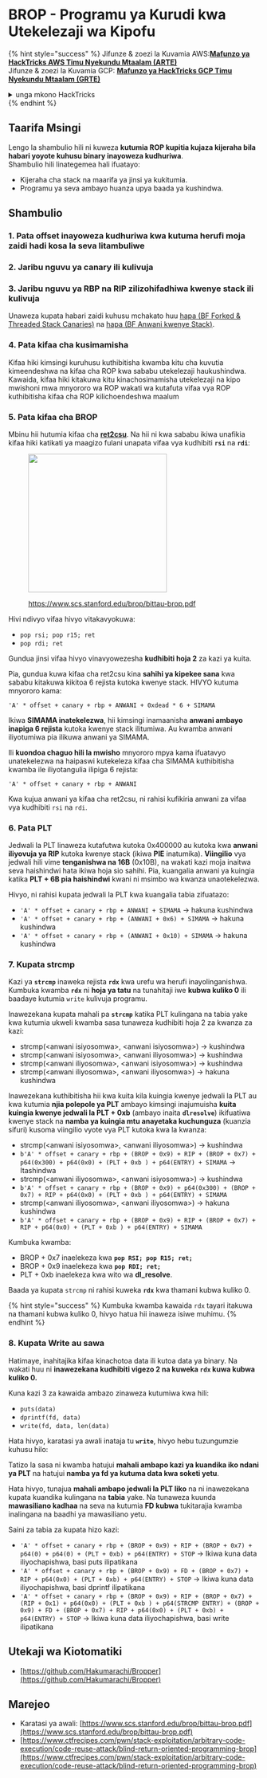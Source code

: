 # BROP - Programu ya Kurudi kwa Utekelezaji wa Kipofu

{% hint style="success" %}
Jifunze & zoezi la Kuvamia AWS:<img src="/.gitbook/assets/arte.png" alt="" data-size="line">[**Mafunzo ya HackTricks AWS Timu Nyekundu Mtaalam (ARTE)**](https://training.hacktricks.xyz/courses/arte)<img src="/.gitbook/assets/arte.png" alt="" data-size="line">\
Jifunze & zoezi la Kuvamia GCP: <img src="/.gitbook/assets/grte.png" alt="" data-size="line">[**Mafunzo ya HackTricks GCP Timu Nyekundu Mtaalam (GRTE)**<img src="/.gitbook/assets/grte.png" alt="" data-size="line">](https://training.hacktricks.xyz/courses/grte)

<details>

<summary>unga mkono HackTricks</summary>

* Angalia [**mpango wa michango**](https://github.com/sponsors/carlospolop)!
* **Jiunge na** 💬 [**Kikundi cha Discord**](https://discord.gg/hRep4RUj7f) au kikundi cha [**telegram**](https://t.me/peass) au **tufuate** kwenye **Twitter** 🐦 [**@hacktricks\_live**](https://twitter.com/hacktricks\_live)**.**
* **Shiriki mbinu za kuvamia kwa kuwasilisha PRs kwa** [**HackTricks**](https://github.com/carlospolop/hacktricks) na [**HackTricks Cloud**](https://github.com/carlospolop/hacktricks-cloud) github repos.

</details>
{% endhint %}

## Taarifa Msingi

Lengo la shambulio hili ni kuweza **kutumia ROP kupitia kujaza kijeraha bila habari yoyote kuhusu binary inayoweza kudhuriwa**.\
Shambulio hili linategemea hali ifuatayo:

* Kijeraha cha stack na maarifa ya jinsi ya kukitumia.
* Programu ya seva ambayo huanza upya baada ya kushindwa.

## Shambulio

### **1. Pata offset inayoweza kudhuriwa** kwa kutuma herufi moja zaidi hadi kosa la seva litambuliwe

### **2. Jaribu nguvu ya canary** ili kulivuja&#x20;

### **3. Jaribu nguvu ya RBP na RIP** zilizohifadhiwa kwenye stack ili kulivuja

Unaweza kupata habari zaidi kuhusu mchakato huu [hapa (BF Forked & Threaded Stack Canaries)](../common-binary-protections-and-bypasses/stack-canaries/bf-forked-stack-canaries.md) na [hapa (BF Anwani kwenye Stack)](../common-binary-protections-and-bypasses/pie/bypassing-canary-and-pie.md).

### **4. Pata kifaa cha kusimamisha**

Kifaa hiki kimsingi kuruhusu kuthibitisha kwamba kitu cha kuvutia kimeendeshwa na kifaa cha ROP kwa sababu utekelezaji haukushindwa. Kawaida, kifaa hiki kitakuwa kitu kinachosimamisha utekelezaji na kipo mwishoni mwa mnyororo wa ROP wakati wa kutafuta vifaa vya ROP kuthibitisha kifaa cha ROP kilichoendeshwa maalum

### **5. Pata kifaa cha BROP**

Mbinu hii hutumia kifaa cha [**ret2csu**](ret2csu.md). Na hii ni kwa sababu ikiwa unafikia kifaa hiki katikati ya maagizo fulani unapata vifaa vya kudhibiti **`rsi`** na **`rdi`**:

<figure><img src="../../.gitbook/assets/image (1) (1) (1) (1).png" alt="" width="278"><figcaption><p><a href="https://www.scs.stanford.edu/brop/bittau-brop.pdf">https://www.scs.stanford.edu/brop/bittau-brop.pdf</a></p></figcaption></figure>

Hivi ndivyo vifaa hivyo vitakavyokuwa:

* `pop rsi; pop r15; ret`
* `pop rdi; ret`

Gundua jinsi vifaa hivyo vinavyowezesha **kudhibiti hoja 2** za kazi ya kuita.

Pia, gundua kuwa kifaa cha ret2csu kina **sahihi ya kipekee sana** kwa sababu kitakuwa kikitoa 6 rejista kutoka kwenye stack. HIVYO kutuma mnyororo kama:

`'A' * offset + canary + rbp + ANWANI + 0xdead * 6 + SIMAMA`

Ikiwa **SIMAMA inatekelezwa**, hii kimsingi inamaanisha **anwani ambayo inapiga 6 rejista** kutoka kwenye stack ilitumiwa. Au kwamba anwani iliyotumiwa pia ilikuwa anwani ya SIMAMA.

Ili **kuondoa chaguo hili la mwisho** mnyororo mpya kama ifuatavyo unatekelezwa na haipaswi kutekeleza kifaa cha SIMAMA kuthibitisha kwamba ile iliyotangulia ilipiga 6 rejista:

`'A' * offset + canary + rbp + ANWANI`

Kwa kujua anwani ya kifaa cha ret2csu, ni rahisi kufikiria anwani za vifaa vya kudhibiti `rsi` na `rdi`.

### 6. Pata PLT

Jedwali la PLT linaweza kutafutwa kutoka 0x400000 au kutoka kwa **anwani iliyovuja ya RIP** kutoka kwenye stack (ikiwa **PIE** inatumika). **Viingilio** vya jedwali hili vime **tenganishwa na 16B** (0x10B), na wakati kazi moja inaitwa seva haishindwi hata ikiwa hoja sio sahihi. Pia, kuangalia anwani ya kuingia katika **PLT + 6B pia haishindwi** kwani ni msimbo wa kwanza unaotekelezwa.

Hivyo, ni rahisi kupata jedwali la PLT kwa kuangalia tabia zifuatazo:

* `'A' * offset + canary + rbp + ANWANI + SIMAMA` -> hakuna kushindwa
* `'A' * offset + canary + rbp + (ANWANI + 0x6) + SIMAMA` -> hakuna kushindwa
* `'A' * offset + canary + rbp + (ANWANI + 0x10) + SIMAMA` -> hakuna kushindwa

### 7. Kupata strcmp

Kazi ya **`strcmp`** inaweka rejista **`rdx`** kwa urefu wa herufi inayolinganishwa. Kumbuka kwamba **`rdx`** ni **hoja ya tatu** na tunahitaji iwe **kubwa kuliko 0** ili baadaye kutumia `write` kulivuja programu.

Inawezekana kupata mahali pa **`strcmp`** katika PLT kulingana na tabia yake kwa kutumia ukweli kwamba sasa tunaweza kudhibiti hoja 2 za kwanza za kazi:

* strcmp(\<anwani isiyosomwa>, \<anwani isiyosomwa>) -> kushindwa
* strcmp(\<anwani isiyosomwa>, \<anwani iliyosomwa>) -> kushindwa
* strcmp(\<anwani iliyosomwa>, \<anwani isiyosomwa>) -> kushindwa
* strcmp(\<anwani iliyosomwa>, \<anwani iliyosomwa>) -> hakuna kushindwa

Inawezekana kuthibitisha hii kwa kuita kila kuingia kwenye jedwali la PLT au kwa kutumia **njia polepole ya PLT** ambayo kimsingi inajumuisha **kuita kuingia kwenye jedwali la PLT + 0xb** (ambayo inaita **`dlresolve`**) ikifuatiwa kwenye stack na **namba ya kuingia mtu anayetaka kuchunguza** (kuanzia sifuri) kusoma viingilio vyote vya PLT kutoka kwa la kwanza:

* strcmp(\<anwani isiyosomwa>, \<anwani iliyosomwa>) -> kushindwa
* `b'A' * offset + canary + rbp + (BROP + 0x9) + RIP + (BROP + 0x7) + p64(0x300) + p64(0x0) + (PLT + 0xb ) + p64(ENTRY) + SIMAMA` -> Itashindwa
* strcmp(\<anwani iliyosomwa>, \<anwani isiyosomwa>) -> kushindwa
* `b'A' * offset + canary + rbp + (BROP + 0x9) + p64(0x300) + (BROP + 0x7) + RIP + p64(0x0) + (PLT + 0xb ) + p64(ENTRY) + SIMAMA`&#x20;
* strcmp(\<anwani iliyosomwa>, \<anwani iliyosomwa>) -> hakuna kushindwa
* `b'A' * offset + canary + rbp + (BROP + 0x9) + RIP + (BROP + 0x7) + RIP + p64(0x0) + (PLT + 0xb ) + p64(ENTRY) + SIMAMA`&#x20;

Kumbuka kwamba:

* BROP + 0x7 inaelekeza kwa **`pop RSI; pop R15; ret;`**
* BROP + 0x9 inaelekeza kwa **`pop RDI; ret;`**
* PLT + 0xb inaelekeza kwa wito wa **dl\_resolve**.

Baada ya kupata `strcmp` ni rahisi kuweka **`rdx`** kwa thamani kubwa kuliko 0.

{% hint style="success" %}
Kumbuka kwamba kawaida `rdx` tayari itakuwa na thamani kubwa kuliko 0, hivyo hatua hii inaweza isiwe muhimu.
{% endhint %}
### 8. Kupata Write au sawa

Hatimaye, inahitajika kifaa kinachotoa data ili kutoa data ya binary. Na wakati huu ni **inawezekana kudhibiti vigezo 2 na kuweka `rdx` kuwa kubwa kuliko 0.**

Kuna kazi 3 za kawaida ambazo zinaweza kutumiwa kwa hili:

* `puts(data)`
* `dprintf(fd, data)`
* `write(fd, data, len(data)`

Hata hivyo, karatasi ya awali inataja tu **`write`**, hivyo hebu tuzungumzie kuhusu hilo:

Tatizo la sasa ni kwamba hatujui **mahali ambapo kazi ya kuandika iko ndani ya PLT** na hatujui **namba ya fd ya kutuma data kwa soketi yetu**.

Hata hivyo, tunajua **mahali ambapo jedwali la PLT liko** na ni inawezekana kupata kuandika kulingana na **tabia** yake. Na tunaweza kuunda **mawasiliano kadhaa** na seva na kutumia **FD kubwa** tukitarajia kwamba inalingana na baadhi ya mawasiliano yetu.

Saini za tabia za kupata hizo kazi:

* `'A' * offset + canary + rbp + (BROP + 0x9) + RIP + (BROP + 0x7) + p64(0) + p64(0) + (PLT + 0xb) + p64(ENTRY) + STOP`  -> Ikiwa kuna data iliyochapishwa, basi puts ilipatikana
* `'A' * offset + canary + rbp + (BROP + 0x9) + FD + (BROP + 0x7) + RIP + p64(0x0) + (PLT + 0xb) + p64(ENTRY) + STOP`  -> Ikiwa kuna data iliyochapishwa, basi dprintf ilipatikana
* `'A' * offset + canary + rbp + (BROP + 0x9) + RIP + (BROP + 0x7) + (RIP + 0x1) + p64(0x0) + (PLT + 0xb ) + p64(STRCMP ENTRY) + (BROP + 0x9) + FD + (BROP + 0x7) + RIP + p64(0x0) + (PLT + 0xb) + p64(ENTRY) + STOP`  -> Ikiwa kuna data iliyochapishwa, basi write ilipatikana

## Utekaji wa Kiotomatiki

* [https://github.com/Hakumarachi/Bropper](https://github.com/Hakumarachi/Bropper)

## Marejeo

* Karatasi ya awali: [https://www.scs.stanford.edu/brop/bittau-brop.pdf](https://www.scs.stanford.edu/brop/bittau-brop.pdf)
* [https://www.ctfrecipes.com/pwn/stack-exploitation/arbitrary-code-execution/code-reuse-attack/blind-return-oriented-programming-brop](https://www.ctfrecipes.com/pwn/stack-exploitation/arbitrary-code-execution/code-reuse-attack/blind-return-oriented-programming-brop)
